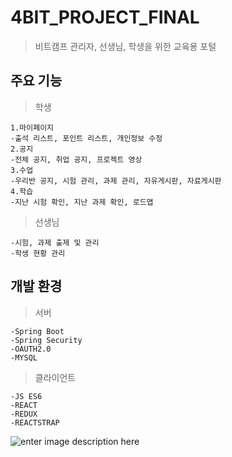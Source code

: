 # 4BIT_PROJECT_FINAL

>비트캠프 관리자, 선생님, 학생을 위한 교육용 포털 

## 주요 기능

	

> 학생

	1.마이페이지
	-출석 리스트, 포인트 리스트, 개인정보 수정
	2.공지
	-전체 공지, 취업 공지, 프로젝트 영상
	3.수업
	-우리반 공지, 시험 관리, 과제 관리, 자유게시판, 자료게시판
	4.학습
	-지난 시험 확인, 지난 과제 확인, 로드맵
	
	

> 선생님

	-시험, 과제 출제 및 관리
	-학생 현황 관리
	

## 개발 환경

> 서버
> 
	-Spring Boot
	-Spring Security
	-OAUTH2.0
	-MYSQL
	
>클라이언트
>
	-JS ES6
	-REACT
	-REDUX
	-REACTSTRAP
![enter image description here](https://picasaweb.google.com/111479225966131463722/6734591325741726945#6734591327076631810 "메인화면 -상")
<!--stackedit_data:
eyJoaXN0b3J5IjpbLTIwNDc4NjkyNTUsMTA5MjU4ODYwLC0xNz
k0MTExNjQ1LDIxMjQ5Njg2OTcsLTQxNjE1NTc3OSwtMTk3NTk3
OTU5N119
-->